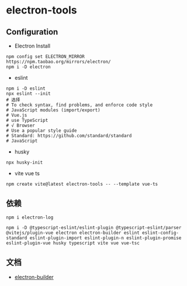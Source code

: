 # electron-tools

## Configuration

- Electron Install

```
npm config set ELECTRON_MIRROR https://npm.taobao.org/mirrors/electron/
npm i -D electron
```

- eslint

```
npm i -D eslint
npx eslint --init
# 选择
# To check syntax, find problems, and enforce code style
# JavaScript modules (import/export)
# Vue.js
# use TypeScript
# √ Browser
# Use a popular style guide
# Standard: https://github.com/standard/standard
# JavaScript
```

- husky

```
npx husky-init
```

- vite vue ts

```
npm create vite@latest electron-tools -- --template vue-ts
```

## 依赖

```
npm i electron-log
```

```
npm i -D @typescript-eslint/eslint-plugin @typescript-eslint/parser @vitejs/plugin-vue electron electron-builder eslint eslint-config-standard eslint-plugin-import eslint-plugin-n eslint-plugin-promise eslint-plugin-vue husky typescript vite vue vue-tsc
```

## 文档

- [electron-builder](https://www.electron.build)
